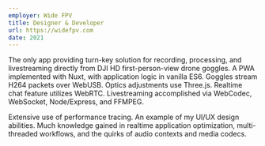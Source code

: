 ```yaml
---
employer: Wide FPV
title: Designer & Developer
url: https://widefpv.com
date: 2021
---
```


The only app providing turn-key solution for recording, processing, and livestreaming directly from DJI HD first-person-view drone goggles. A PWA implemented with Nuxt, with application logic in vanilla ES6. Goggles stream H264 packets over WebUSB. Optics adjustments use Three.js. Realtime chat feature utilizes WebRTC. Livestreaming accomplished via WebCodec, WebSocket, Node/Express, and FFMPEG.

Extensive use of performance tracing. An example of my UI/UX design abilities. Much knowledge gained in realtime application optimization, multi-threaded workflows, and the quirks of audio contexts and media codecs.